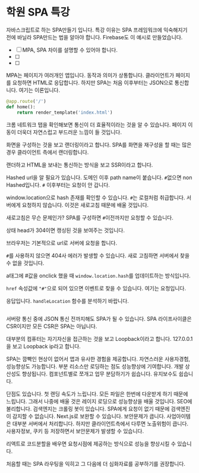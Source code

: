 # 학원 SPA 특강

자바스크립트로 하는 SPA만들기 입니다. 특강 이유는 SPA 프레임워크에 익숙해지기 전에 바닐라 SPA만드는 법을 알아야 합니다. Firebase도 이 예시로 만들었습니다.

- [ ] MPA, SPA 차이를 설명할 수 있어야 합니다.
- [ ]
- [ ]

MPA는 페이지가 여러개인 앱입니다. 동작과 의미가 상통합니다. 클라이언트가 페이지를 요청하면 HTML로 응답합니다. 하지만 SPA는 처음 이후부터는 JSON으로 통신합니다. 여기는 이론입니다.

```py
@app.route('/')
def home():
    return render_template('index.html')
```

크롬 네트워크 탭을 확인해보면 통신이 더 효율적이라는 것을 알 수 있습니다. 페이지 이동이 더욱더 자연스럽고 부드러운 느낌이 들 것입니다.

화면을 구성하는 것을 보고 랜더링이라고 합니다. SPA를 화면을 재구성을 할 때는 많은 경우 클라이언트 측에서 랜더링합니다.

랜더하고 HTML을 보내는 통신하는 방식을 보고 SSR이라고 합니다.

Hashed url을 알 필요가 있습니다. 도메인 이후 path name이 붙습니다. `#`없으면 non Hashed입니다. `#` 이후부터는 요청이 안 갑니다.

window.location으로 hash 존재를 확인할 수 있습니다. `#`는 로컬처럼 취급합니다. 서버에게 요청하지 않습니다. 이것은 새로고침 때문에 배울 것입니다.

새로고침은 무슨 문제인가? SPA를 구성하면 `#`이전까지만 요청할 수 있습니다.

상태 head가 304이면 캥싱된 것을 보여주는 것입니다.

브라우저는 기본적으로 url로 서버에 요청을 합니다.

`#`를 사용하지 않으면 404사 에러가 발생할 수 있습니다. 새로 고침하면 서버에서 찾을 수 없을 것입니다.

a태그에 #값을 onclick 했을 때 `window.location.hash`를 업데이트하는 방식입니다.

`href` 속성값에 `"#"`으로 되어 있으면 이벤트로 찾을 수 있습니다. 여기는 요청입니다.

응답입니다. `handleLocation` 함수를 분석하기 바랍니다.

```js

```

서버랑 통신 중에 JSON 통신 전까지해도 SPA가 될 수 있습니다. SPA 라이프사이클은 CSR이지만 모든 CSR은 SPA는 아닙니다.

대부분의 컴퓨터는 자기자신을 접근하는 것을 보고 Loopback이라고 합니다. 127.0.0.1을 보고 Loopback ip라고 합니다.

SPA는 깜빡인 현상이 없어서 앱과 유사한 경험을 제공합니다. 자연스러운 사용자경험, 성능향상도 가능합니다. 부분 리소스만 로딩하는 점도 성능향상에 기여합니다. 개발 상산성도 향상됩니다. 컴포넌트별로 쪼개고 업무 분담하기가 쉽습니다. 유지보수도 쉽습니다.

단점도 있습니다. 첫 랜딩 속도가 느립니다. 모든 파일은 한번에 다운받게 하기 때문에 느립니다. 그래서 나중에 배울 것은 레이지 로딩으로 성능향상을 배울 것입니다. SEO에 불리합니다. 검색엔지는 크롤링 봇이 있습니다. SPA에게 요청이 없기 때문에 검색엔진이 감지할 수 없습니다. Next.js로 보완할 수 있습니다. 보안문제가 큽니다. 사업아이템은 대부분 서버에서 처리합니다. 하지만 클라이언트측에서 다루면 노출위험이 큽니다. 사용자정보, 쿠키 등 저장하면서 보안문제가 발생할 수 있습니다.

리액트로 코드분할을 배우면 요청시점에 제공하는 방식으로 성능을 향상시킬 수 있습니다.

처음할 때는 SPA 라우팅을 익히고 그 다음에 더 심화자료를 공부하기를 권장합니다.
